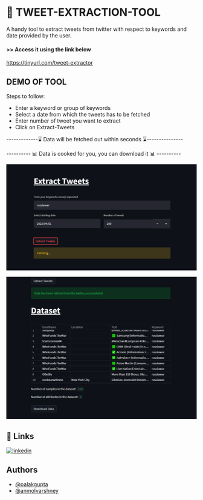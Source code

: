 
# 💬 TWEET-EXTRACTION-TOOL

A handy tool to extract tweets from twitter with respect to keywords and date provided by the user.


#### >> Access it using the link below
https://tinyurl.com/tweet-extractor


## DEMO OF TOOL

Steps to follow:
- Enter a keyword or group of keywords
- Select a date from which the tweets has to be fetched
- Enter number of tweet you want to extract
- Click on Extract-Tweets


-------------⌛ Data will be fetched out within seconds ⌛---------------

---------- 📊  Data is cooked for you, you can download it 📊 ----------



![Snapshot](https://github.com/Code-with-Palak/Tweets-Extractor/blob/main/tweets_webapp.png)



![Snapshot](https://github.com/Code-with-Palak/Tweets-Extractor/blob/main/tweets_webapp2.png)

## 🔗 Links
[![linkedin](https://img.shields.io/badge/Palak_gupta-0A66C2?style=for-the-badge&logo=linkedin&logoColor=white)](https://www.linkedin.com/in/palak-gupta-)


## Authors

- [@palakgupta](https://github.com/Code-with-Palak)
- [@anmolvarshney](https://github.com/anmol-varshney)


